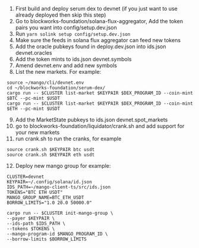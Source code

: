 1. First build and deploy serum dex to devnet (if you just want to use already deployed then skip this step)
2. Go to blockworks-foundation/solana-flux-aggregator, Add the token pairs you want into config/setup.dev.json
3. Run `yarn solink setup config/setup.dev.json`
4. Make sure the feeds in solana flux aggregator can feed new tokens
5. Add the oracle pubkeys found in deploy.dev.json into ids.json devnet.oracles
6. Add the token mints to ids.json devnet.symbols
7. Amend devnet.env and add new symbols
8. List the new markets. For example:

```
source ~/mango/cli/devnet.env
cd ~/blockworks-foundation/serum-dex/
cargo run -- $CLUSTER list-market $KEYPAIR $DEX_PROGRAM_ID --coin-mint $BTC --pc-mint $USDT
cargo run -- $CLUSTER list-market $KEYPAIR $DEX_PROGRAM_ID --coin-mint $ETH --pc-mint $USDT
```

9. Add the MarketState pubkeys to ids.json devnet.spot_markets
10. go to blockworks-foundation/liquidator/crank.sh and add support for your new markets
11. run crank.sh to run the cranks, for example
```
source crank.sh $KEYPAIR btc usdt
source crank.sh $KEYPAIR eth usdt
```
12. Deploy new mango group for example:
```
CLUSTER=devnet
KEYPAIR=~/.config/solana/id.json
IDS_PATH=~/mango-client-ts/src/ids.json
TOKENS="BTC ETH USDT"
MANGO_GROUP_NAME=BTC_ETH_USDT
BORROW_LIMITS="1.0 20.0 50000.0"

cargo run -- $CLUSTER init-mango-group \
--payer $KEYPAIR \
--ids-path $IDS_PATH \
--tokens $TOKENS \
--mango-program-id $MANGO_PROGRAM_ID \
--borrow-limits $BORROW_LIMITS
```